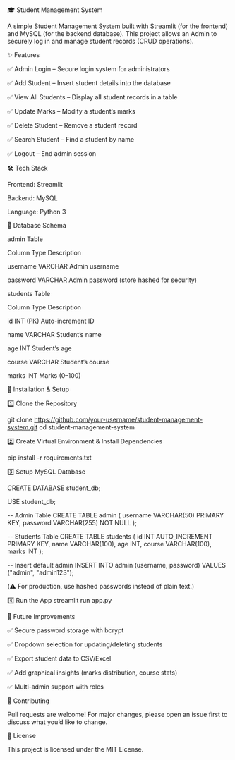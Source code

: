 🎓 Student Management System

A simple Student Management System built with Streamlit (for the frontend) and MySQL (for the backend database).
This project allows an Admin to securely log in and manage student records (CRUD operations).

✨ Features

✅ Admin Login – Secure login system for administrators

✅ Add Student – Insert student details into the database

✅ View All Students – Display all student records in a table

✅ Update Marks – Modify a student’s marks

✅ Delete Student – Remove a student record

✅ Search Student – Find a student by name

✅ Logout – End admin session

🛠️ Tech Stack

Frontend: Streamlit

Backend: MySQL

Language: Python 3

📂 Database Schema

admin Table

Column	Type	Description

username	VARCHAR	Admin username

password	VARCHAR	Admin password (store hashed for security)

students Table

Column	Type	Description

id	INT (PK)	Auto-increment ID

name	VARCHAR	Student’s name

age	INT	Student’s age

course	VARCHAR	Student’s course

marks	INT	Marks (0–100)

🚀 Installation & Setup

1️⃣ Clone the Repository

git clone https://github.com/your-username/student-management-system.git
cd student-management-system

2️⃣ Create Virtual Environment & Install Dependencies

pip install -r requirements.txt

3️⃣ Setup MySQL Database

CREATE DATABASE student_db;

USE student_db;

-- Admin Table
CREATE TABLE admin (
    username VARCHAR(50) PRIMARY KEY,
    password VARCHAR(255) NOT NULL
);

-- Students Table
CREATE TABLE students (
    id INT AUTO_INCREMENT PRIMARY KEY,
    name VARCHAR(100),
    age INT,
    course VARCHAR(100),
    marks INT
);

-- Insert default admin
INSERT INTO admin (username, password) VALUES ("admin", "admin123");


(⚠️ For production, use hashed passwords instead of plain text.)

4️⃣ Run the App
streamlit run app.py



🔮 Future Improvements

✅ Secure password storage with bcrypt

✅ Dropdown selection for updating/deleting students

✅ Export student data to CSV/Excel

✅ Add graphical insights (marks distribution, course stats)

✅ Multi-admin support with roles

🤝 Contributing

Pull requests are welcome! For major changes, please open an issue first to discuss what you’d like to change.

📜 License

This project is licensed under the MIT License.
